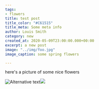 ```yaml
---
tags:
- flowers
title: test post
title_color: "#C61515"
title_meta: Some meta info
author: Louis Smith
category: new
created_at: 2020-05-09T23:00:00.000+00:00
excerpt: a new post
image: "../img/foo.jpg"
image_caption: some spring flowers

---
```

here's a picture of some nice flowers

![Alternative text](../img/foo.jpg)![](../img/foo.jpg)
